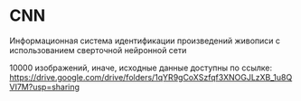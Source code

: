 # CNN
Информационная система идентификации произведений живописи с использованием сверточной нейронной сети

10000 изображений, иначе, исходные данные доступны по ссылке:
https://drive.google.com/drive/folders/1qYR9gCoXSzfqf3XNOGJLzXB_1u8QVI7M?usp=sharing

